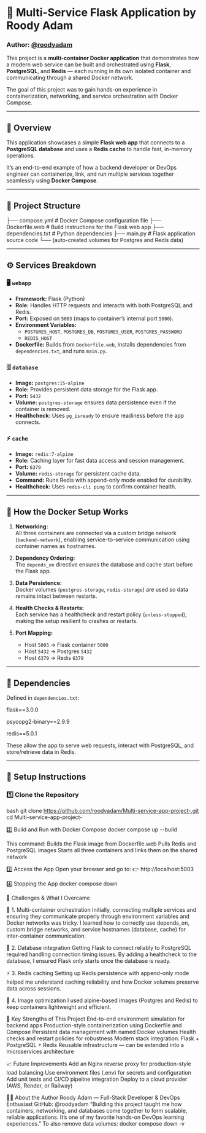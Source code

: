 # 🐳 Multi-Service Flask Application by Roody Adam

### Author: [@roodyadam](https://github.com/roodyadam)

This project is a **multi-container Docker application** that demonstrates how a modern web service can be built and orchestrated using **Flask**, **PostgreSQL**, and **Redis** — each running in its own isolated container and communicating through a shared Docker network.

The goal of this project was to gain hands-on experience in containerization, networking, and service orchestration with Docker Compose.

---

## 🚀 Overview

This application showcases a simple **Flask web app** that connects to a **PostgreSQL database** and uses a **Redis cache** to handle fast, in-memory operations.

It’s an end-to-end example of how a backend developer or DevOps engineer can containerize, link, and run multiple services together seamlessly using **Docker Compose**.

---

## 🧱 Project Structure

├── compose.yml # Docker Compose configuration file
├── Dockerfile.web # Build instructions for the Flask web app
├── dependencies.txt # Python dependencies
├── main.py # Flask application source code
└── (auto-created volumes for Postgres and Redis data)


---

## ⚙️ Services Breakdown

### 🖥️ `webapp`
- **Framework:** Flask (Python)
- **Role:** Handles HTTP requests and interacts with both PostgreSQL and Redis.
- **Port:** Exposed on `5003` (maps to container’s internal port `5000`).
- **Environment Variables:**
  - `POSTGRES_HOST`, `POSTGRES_DB`, `POSTGRES_USER`, `POSTGRES_PASSWORD`
  - `REDIS_HOST`
- **Dockerfile:** Builds from `Dockerfile.web`, installs dependencies from `dependencies.txt`, and runs `main.py`.

### 🗄️ `database`
- **Image:** `postgres:15-alpine`
- **Role:** Provides persistent data storage for the Flask app.
- **Port:** `5432`
- **Volume:** `postgres-storage` ensures data persistence even if the container is removed.
- **Healthcheck:** Uses `pg_isready` to ensure readiness before the app connects.

### ⚡ `cache`
- **Image:** `redis:7-alpine`
- **Role:** Caching layer for fast data access and session management.
- **Port:** `6379`
- **Volume:** `redis-storage` for persistent cache data.
- **Command:** Runs Redis with append-only mode enabled for durability.
- **Healthcheck:** Uses `redis-cli ping` to confirm container health.

---

## 🧩 How the Docker Setup Works

1. **Networking:**  
   All three containers are connected via a custom bridge network (`backend-network`), enabling service-to-service communication using container names as hostnames.

2. **Dependency Ordering:**  
   The `depends_on` directive ensures the database and cache start before the Flask app.

3. **Data Persistence:**  
   Docker volumes (`postgres-storage`, `redis-storage`) are used so data remains intact between restarts.

4. **Health Checks & Restarts:**  
   Each service has a healthcheck and restart policy (`unless-stopped`), making the setup resilient to crashes or restarts.

5. **Port Mapping:**  
   - Host `5003` → Flask container `5000`
   - Host `5432` → Postgres `5432`
   - Host `6379` → Redis `6379`

---

## 🧠 Dependencies

Defined in `dependencies.txt`:

flask==3.0.0

psycopg2-binary==2.9.9

redis==5.0.1


These allow the app to serve web requests, interact with PostgreSQL, and store/retrieve data in Redis.

---

## 🧰 Setup Instructions

### 1️⃣ Clone the Repository
bash
git clone https://github.com/roodyadam/Multi-service-app-project-.git
cd Multi-service-app-project-

2️⃣ Build and Run with Docker Compose
docker compose up --build

This command:
Builds the Flask image from Dockerfile.web
Pulls Redis and PostgreSQL images
Starts all three containers and links them on the shared network

3️⃣ Access the App
Open your browser and go to:
👉 http://localhost:5003

4️⃣ Stopping the App
docker compose down

💪  Challenges & What I Overcame

🧩   1. Multi-container orchestration
Initially, connecting multiple services and ensuring they communicate properly through environment variables and Docker networks was tricky.
I learned how to correctly use depends_on, custom bridge networks, and service hostnames (database, cache) for inter-container communication.

🐘  2. Database integration
Getting Flask to connect reliably to PostgreSQL required handling connection timing issues.
By adding a healthcheck to the database, I ensured Flask only starts once the database is ready.

⚡  3. Redis caching
Setting up Redis persistence with append-only mode helped me understand caching reliability and how Docker volumes preserve data across sessions.

🧠  4. Image optimization
I used alpine-based images (Postgres and Redis) to keep containers lightweight and efficient.

🌟  Key Strengths of This Project
End-to-end environment simulation for backend apps
Production-style containerization using Dockerfile and Compose
Persistent data management with named Docker volumes
Health checks and restart policies for robustness
Modern stack integration: Flask + PostgreSQL + Redis
Reusable infrastructure — can be extended into a microservices architecture

📈  Future Improvements
Add an Nginx reverse proxy for production-style load balancing
Use environment files (.env) for secrets and configuration
Add unit tests and CI/CD pipeline integration
Deploy to a cloud provider (AWS, Render, or Railway)

👨‍💻  About the Author
Roody Adam — Full-Stack Developer & DevOps Enthusiast
GitHub: @roodyadam
“Building this project taught me how containers, networking, and databases come together to form scalable, reliable applications. It’s one of my favorite hands-on DevOps learning experiences.”
To also remove data volumes:
docker compose down -v
